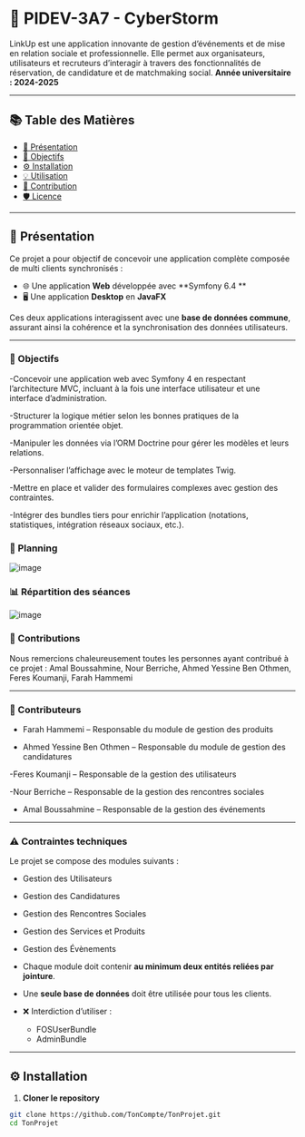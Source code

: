 # 🧰 PIDEV-3A7 - CyberStorm

LinkUp est une application innovante de gestion d’événements et de mise en relation sociale et professionnelle. Elle permet aux organisateurs, utilisateurs et recruteurs d’interagir à travers des fonctionnalités de réservation, de candidature et de matchmaking social.
**Année universitaire : 2024-2025**

---

## 📚 Table des Matières

- [🎯 Présentation](#-présentation)
-  [🎯 Objectifs](#-objectifs)
- [⚙️ Installation](#-installation)
- [💡 Utilisation](#-utilisation)
- [🤝 Contribution](#-contribution)
- [🛡️ Licence](#-licence)

---

## 🎯 Présentation

Ce projet a pour objectif de concevoir une application complète composée de multi clients synchronisés :

- 🌐 Une application **Web** développée avec **Symfony 6.4 **
- 🖥️ Une application **Desktop** en **JavaFX**

Ces deux applications interagissent avec une **base de données commune**, assurant ainsi la cohérence et la synchronisation des données utilisateurs.

---

### 🎯 Objectifs

-Concevoir une application web avec Symfony 4 en respectant l’architecture MVC, incluant à la fois une interface utilisateur et une interface d’administration.

-Structurer la logique métier selon les bonnes pratiques de la programmation orientée objet.

-Manipuler les données via l’ORM Doctrine pour gérer les modèles et leurs relations.

-Personnaliser l’affichage avec le moteur de templates Twig.

-Mettre en place et valider des formulaires complexes avec gestion des contraintes.

-Intégrer des bundles tiers pour enrichir l’application (notations, statistiques, intégration réseaux sociaux, etc.).

### 📆 Planning

![image](https://github.com/user-attachments/assets/7fad9fcc-bef9-46c3-ac91-c8d4bca79c3f)

### 📊 Répartition des séances

![image](https://github.com/user-attachments/assets/55489cd7-12b7-4055-bb1c-81ff98ddd0ae)

### 🙌 Contributions

Nous remercions chaleureusement toutes les personnes ayant contribué à ce projet :
Amal Boussahmine, Nour Berriche, Ahmed Yessine Ben Othmen, Feres Koumanji, Farah Hammemi

---

### 👥 Contributeurs

- Farah Hammemi – Responsable du module de gestion des produits

- Ahmed Yessine Ben Othmen – Responsable du module de gestion des candidatures

-Feres Koumanji – Responsable de la gestion des utilisateurs

-Nour Berriche – Responsable de la gestion des rencontres sociales 

- Amal Boussahmine – Responsable de la gestion des événements
  
 ---

### ⚠️ Contraintes techniques

Le projet se compose des modules suivants :

- Gestion des Utilisateurs

- Gestion des Candidatures

- Gestion des Rencontres Sociales

- Gestion des Services et Produits

- Gestion des Évènements

- Chaque module doit contenir **au minimum deux entités reliées par jointure**.
- Une **seule base de données** doit être utilisée pour tous les clients.
- ❌ Interdiction d’utiliser :
  - FOSUserBundle
  - AdminBundle

---

## ⚙️ Installation

1. **Cloner le repository**

```bash
git clone https://github.com/TonCompte/TonProjet.git
cd TonProjet
